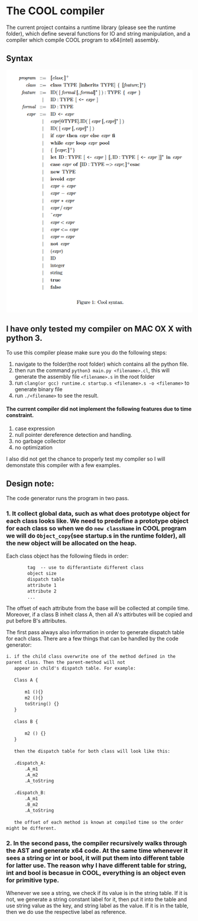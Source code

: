 # The COOL compiler


The current project contains a runtime library (please see the runtime folder), which define several functions for IO and string manipulation, and a compiler which compile COOL program to x64(intel) assembly.

## Syntax

![Synatx](Doc/cool-syntax.png)

## I have only tested my compiler on MAC OX X with python 3.

To use this compiler please make sure you do the following steps:

1. navigate to the folder(the root folder) which contains all the python file.
2. then run the command `python3 main.py <filename>.cl`, this will generate the assembly file `<filename>.s` in the root folder
3. run 
    `clang(or gcc) runtime.c startup.s <filename>.s -o <filename>` 
to generate binary file
3. run `./<filename>` to see the result.


#### The current compiler did not implement the following features due to time constraint.

1. case expression
2. null pointer dereference detection and handling.
3. no garbage collector
4. no optimization

I also did not get the chance to properly test my compiler so I will demonstate this compiler with a few examples.
  
  
## Design note:

The code generator runs the program in two pass.

### 1. It collect global data, such as what does prototype object for each class looks like. We need to predefine a prototype object for each class so when we do `new className` in COOL program we will do `Object_copy`(see startup.s in the runtime folder), all the new object will be allocated on the heap.

Each class object has the following fileds in order:

            tag  -- use to differantiate different class
            object size
            dispatch table
            attribute 1
            attribute 2
            ...

The offset of each attribute from the base will be collected at compile time. Moreover, if a class B inheit class A, then all A's attirbutes will be copied and put before B's attributes.


The first pass always also information in order to generate dispatch table for each class. There are a few things that can be handled by the code generator:

    i. if the child class overwrite one of the method defined in the parent class. Then the parent-method will not 
       appear in child's dispatch table. For example:
       
       Class A {
           
           m1 (){}
           m2 (){}
           toString() {}
       }
       
       class B {
       
           m2 () {}
       }
       
       then the dispatch table for both class will look like this:
       
       .dispatch_A:
           .A_m1
           .A_m2
           .A_toString
           
       .dispatch_B:
           .A_m1
           .B_m2
           .A_toString
           
       the offset of each method is known at compiled time so the order might be different.
       
### 2. In the second pass, the compiler recursively walks through the AST and generate x64 code. At the same time whenever it sees a string or int or bool, it will put them into different table for latter use. The reason why I have different table for string, int and bool is becasue in COOL, everything is an object even for primitive type.

Whenever we see a string, we check if its value is in the string table. If it is not, we generate a string constant label for it, then put it into the table and use string value as the key, and string label as the value. If it is in the table, then we do use the respective label as reference.